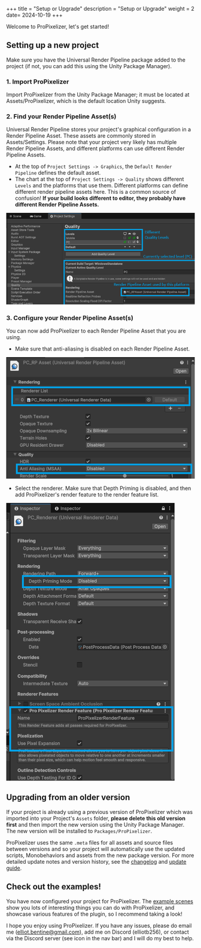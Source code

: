 +++
title = "Setup or Upgrade"
description = "Setup or Upgrade"
weight = 2
date= 2024-10-19
+++

Welcome to ProPixelizer, let's get started!

## Setting up a new project

Make sure you have the Universal Render Pipeline package added to the project (if not, you can add this using the Unity Package Manager). 

### 1. Import ProPixelizer

Import ProPixelizer from the Unity Package Manager; it must be located at Assets/ProPixelizer, which is the default location Unity suggests.

### 2. Find your Render Pipeline Asset(s)

Universal Render Pipeline stores your project's graphical configuration in a Render Pipeline Asset.
These assets are commonly stored in Assets/Settings.
Please note that your project very likely has multiple Render Pipeline Assets, and different platforms can use different Render Pipeline Assets.

- At the top of `Project Settings -> Graphics`, the `Default Render Pipeline` defines the default asset.
- The chart at the top of `Project Settings -> Quality` shows different `Levels` and the platforms that use them. Different platforms can define different render pipeline assets here. This is a common source of confusion! **If your build looks different to editor, they probably have different Render Pipeline Assets.**

![demonstration of project quality settings](project_quality_settings.png "Quality Settings")

### 3. Configure your Render Pipeline Asset(s)

You can now add ProPixelizer to each Render Pipeline Asset that you are using.

- Make sure that anti-aliasing is disabled on each Render Pipeline Asset.

![example render pipeline asset](render_pipeline_asset.png)

- Select the renderer. Make sure that Depth Priming is disabled, and then add ProPixelizer's render feature to the render feature list.

![example renderer](renderer.png)

## Upgrading from an older version

If your project is already using a previous version of ProPixelizer which was imported into your Project's `Assets` folder, **please delete this old version first** and then import the new version using the Unity Package Manager. The new version will be installed to `Packages/ProPixelizer`.

ProPixelizer uses the same `.meta` files for all assets and source files between versions and so your project will automatically use the updated scripts, Monobehaviors and assets from the new package version. For more detailed update notes and version history, see the [changelog](@/versions/changelog/index.md) and [update guide](@/versions/updating_from_prev/index.md).

## Check out the examples!

You have now configured your project for ProPixelizer.
The [example scenes](../examples) show you lots of interesting things you can do with ProPixelizer, and showcase various features of the plugin, so I recommend taking a look!

I hope you enjoy using ProPixelizer. If you have any issues, please do email me (elliot.bentine@gmail.com), add me on Discord (elliotb256), or contact via the Discord server (see icon in the nav bar) and I will do my best to help.


